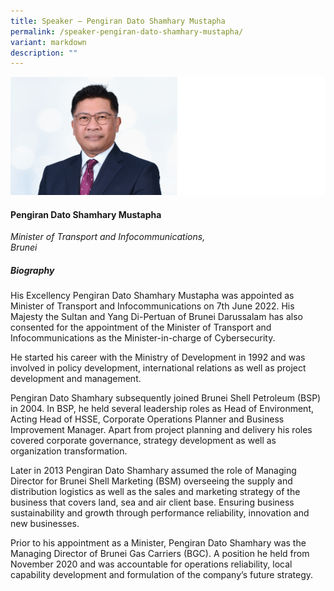 ```yaml
---
title: Speaker – Pengiran Dato Shamhary Mustapha
permalink: /speaker-pengiran-dato-shamhary-mustapha/
variant: markdown
description: ""
---
```

![](/images/2025%20speakers/Pengiran_Dato_Shamhary_Mustapha.png)
#### **Pengiran Dato Shamhary Mustapha**

*Minister of Transport and Infocommunications, <br>Brunei*

##### **Biography**
His Excellency Pengiran Dato Shamhary Mustapha was appointed as Minister of Transport and Infocommunications on 7th June 2022. His Majesty the Sultan and Yang Di-Pertuan of Brunei Darussalam has also consented for the appointment of the Minister of Transport and Infocommunications as the Minister-in-charge of Cybersecurity. 

He started his career with the Ministry of Development in 1992 and was involved in policy development, international relations as well as project development and management. 

Pengiran Dato Shamhary subsequently joined Brunei Shell Petroleum (BSP) in 2004. In BSP, he held several leadership roles as Head of Environment, Acting Head of HSSE, Corporate Operations Planner and Business Improvement Manager. Apart from project planning and delivery his roles covered corporate governance, strategy development as well as organization transformation. 

Later in 2013 Pengiran Dato Shamhary assumed the role of Managing Director for Brunei Shell Marketing (BSM) overseeing the supply and distribution logistics as well as the sales and marketing strategy of the business that covers land, sea and air client base. Ensuring business sustainability and growth through performance reliability, innovation and new businesses. 

Prior to his appointment as a Minister, Pengiran Dato Shamhary was the Managing Director of Brunei Gas Carriers (BGC). A position he held from November 2020 and was accountable for operations reliability, local capability development and formulation of the company’s future strategy.
